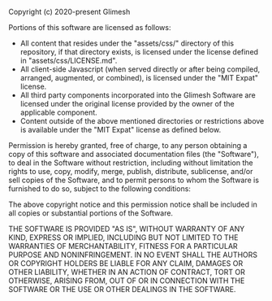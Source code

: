 Copyright (c) 2020-present Glimesh

Portions of this software are licensed as follows:

* All content that resides under the "assets/css/" directory of this repository, 
  if that directory exists, is licensed under the license defined in "assets/css/LICENSE.md".
* All client-side Javascript (when served directly or after being compiled, arranged, 
  augmented, or combined), is licensed under the "MIT Expat" license.
* All third party components incorporated into the Glimesh Software are licensed under the 
  original license provided by the owner of the applicable component.
* Content outside of the above mentioned directories or restrictions above is 
  available under the "MIT Expat" license as defined below.

Permission is hereby granted, free of charge, to any person obtaining a copy
of this software and associated documentation files (the "Software"), to deal
in the Software without restriction, including without limitation the rights
to use, copy, modify, merge, publish, distribute, sublicense, and/or sell
copies of the Software, and to permit persons to whom the Software is
furnished to do so, subject to the following conditions:

The above copyright notice and this permission notice shall be included in all
copies or substantial portions of the Software.

THE SOFTWARE IS PROVIDED "AS IS", WITHOUT WARRANTY OF ANY KIND, EXPRESS OR
IMPLIED, INCLUDING BUT NOT LIMITED TO THE WARRANTIES OF MERCHANTABILITY,
FITNESS FOR A PARTICULAR PURPOSE AND NONINFRINGEMENT. IN NO EVENT SHALL THE
AUTHORS OR COPYRIGHT HOLDERS BE LIABLE FOR ANY CLAIM, DAMAGES OR OTHER
LIABILITY, WHETHER IN AN ACTION OF CONTRACT, TORT OR OTHERWISE, ARISING FROM,
OUT OF OR IN CONNECTION WITH THE SOFTWARE OR THE USE OR OTHER DEALINGS IN THE
SOFTWARE.
